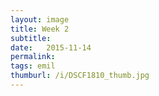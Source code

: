 ```yaml
---
layout: image
title: Week 2
subtitle: 
date:   2015-11-14
permalink: 
tags: emil
thumburl: /i/DSCF1810_thumb.jpg
---
```

